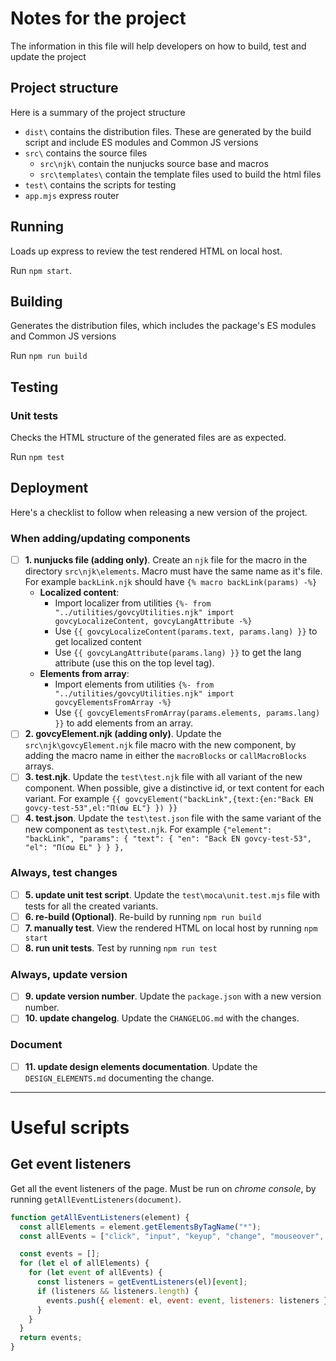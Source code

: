 # Notes for the project
The information in this file will help developers on how to build, test and update the project


## Project structure
Here is a summary of the project structure

- `dist\` contains the distribution files. These are generated by the build script and include ES modules and Common JS versions  
- `src\` contains the source files  
    - `src\njk\` contain the nunjucks source base and macros
    - `src\templates\` contain the template files used to build the html files
- `test\` contains the scripts for testing 
- `app.mjs` express router 

## Running
Loads up express to review the test rendered HTML on local host.

Run `npm start`.

## Building

Generates the distribution files, which includes the package's ES modules and Common JS versions  

Run `npm run build`

## Testing
### Unit tests
Checks the HTML structure of the generated files are as expected.

Run `npm test`

## Deployment
Here's a checklist to follow when releasing a new version of the project. 

### When adding/updating components
- [ ] **1. nunjucks file (adding only)**. Create an `njk` file for the macro in the directory `src\njk\elements`. Macro must have the same name as it's file. For example `backLink.njk` should have `{% macro backLink(params) -%}`
  - **Localized content**: 
    - Import localizer from utilities `{%- from "../utilities/govcyUtilities.njk" import govcyLocalizeContent, govcyLangAttribute -%}` 
    - Use `{{ govcyLocalizeContent(params.text, params.lang) }}` to get localized content 
    - Use `{{ govcyLangAttribute(params.lang) }}` to get the lang attribute (use this on the top level tag).
  - **Elements from array**: 
    - Import elements from utilities `{%- from "../utilities/govcyUtilities.njk" import govcyElementsFromArray -%}` 
    - Use `{{ govcyElementsFromArray(params.elements, params.lang) }}` to add elements from an array.
- [ ] **2. govcyElement.njk (adding only)**. Update the `src\njk\govcyElement.njk` file macro with the new component, by adding the macro name in either the `macroBlocks` or `callMacroBlocks` arrays.
- [ ] **3. test.njk**. Update the `test\test.njk` file with all variant of the new component. When possible, give a distinctive id, or text content for each variant. For example `{{ govcyElement("backLink",{text:{en:"Back EN govcy-test-53",el:"Πίσω EL"} }) }}`
- [ ] **4. test.json**. Update the `test\test.json` file with the same variant of the new component as `test\test.njk`. For example `{"element": "backLink", "params": { "text": { "en": "Back EN govcy-test-53", "el": "Πίσω EL" } } },`
 
### Always, test changes
- [ ] **5. update unit test script**. Update the `test\moca\unit.test.mjs` file with tests for all the created variants. 
- [ ] **6. re-build (Optional)**. Re-build by running `npm run build`
- [ ] **7. manually test**. View the rendered HTML on local host by running `npm start`
- [ ] **8. run unit tests**. Test by running `npm run test`

### Always, update version

- [ ] **9. update version number**. Update the `package.json` with a new version number.
- [ ] **10. update changelog**. Update the `CHANGELOG.md` with the changes.

### Document

- [ ] **11. update design elements documentation**. Update the `DESIGN_ELEMENTS.md` documenting the change.

-------

# Useful scripts

## Get event listeners

Get all the event listeners of the page. Must be run on *chrome console*, by running `getAllEventListeners(document)`. 

```js
function getAllEventListeners(element) {
  const allElements = element.getElementsByTagName("*");
  const allEvents = ["click", "input", "keyup", "change", "mouseover", "keydown", "focusout", "submit"];

  const events = [];
  for (let el of allElements) {
    for (let event of allEvents) {
      const listeners = getEventListeners(el)[event];
      if (listeners && listeners.length) {
        events.push({ element: el, event: event, listeners: listeners });
      }
    }
  }
  return events;
}
```